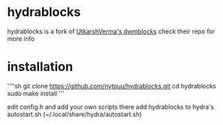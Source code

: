 # hydrablocks

hydrablocks is a fork of [UtkarshVerma's dwmblocks](https://raw.githubusercontent.com/UtkarshVerma/dwmblocks/)
check their repo for more info

# installation
''''sh
git clone https://github.com/nytouu/hydrablocks.git
cd hydrablocks
sudo make install
'''

edit config.h and add your own scripts there
add hydrablocks to hydra's autostart.sh (~/.local/share/hydra/autostart.sh)
